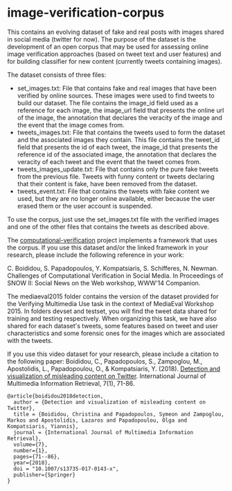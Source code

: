 image-verification-corpus
=========================

This contains an evolving dataset of fake and real posts with images shared in social media (twitter for now). The purpose of the dataset is the development of an open corpus that may be used for assessing online image verification approaches (based on tweet text and user features) and for building classifier for new content (currently tweets containing images).

The dataset consists of three files:
* set_images.txt: File that contains fake and real images that have been verified by online sources. These images were used to find tweets to build our dataset. The file contains the image_id field used as a reference for each image, the image_url field that presents the online url of the image, the annotation that declares the veracity of the image and the event that the image comes from.
* tweets_images.txt: File that contains the tweets used to form the dataset and the associated images they contain. This file contains the tweet_id field that presents the id of each tweet, the image_id that presents the reference id of the associated image, the annotation that declares the veracity of each tweet and the event that the tweet comes from. 
* tweets_images_update.txt: File that contains only the pure fake tweets from the previous file. Tweets with funny content or tweets declaring that their content is fake, have been removed from the dataset.
* tweets_event.txt: File that contains the tweets with fake content we used, but they are no longer online available, either because the user erased them or the user account is suspended. 

To use the corpus, just use the set_images.txt file with the verified images and one of the other files that contains the tweets as described above.

The [computational-verification](https://github.com/socialsensor/computational-verification) project implements a framework that uses the corpus. If you use this dataset and/or the linked framework in your research, please include the following reference in your work:

C. Boididou, S. Papadopoulos, Y. Kompatsiaris, S. Schifferes, N. Newman. Challenges of Computational Verification in Social Media. In Proceedings of SNOW II: Social News on the Web workshop, WWW'14 Companion.

The mediaeval2015 folder contains the version of the dataset provided for the Verifying Multimedia Use task in the context of MediaEval Workshop 2015. In folders devset and testset, you will find the tweet data shared for training and testing respectively. When organizing this task, we have also shared for each dataset's tweets, some features based on tweet and user characteristics and some forensic ones for the images which are associated with the tweets.

If you use this video dataset for your research, please include a citation to the following paper: Boididou, C., Papadopoulos, S., Zampoglou, M., Apostolidis, L., Papadopoulou, O., & Kompatsiaris, Y. (2018). [Detection and visualization of misleading content on Twitter](https://link.springer.com/article/10.1007/s13735-017-0143-x). International Journal of Multimedia Information Retrieval, 7(1), 71-86.

    @article{boididou2018detection,
      author = {Detection and visualization of misleading content on Twitter},
      title = {Boididou, Christina and Papadopoulos, Symeon and Zampoglou, Markos and Apostolidis, Lazaros and Papadopoulou, Olga and Kompatsiaris, Yiannis},
      journal = {International Journal of Multimedia Information Retrieval},
      volume={7},
      number={1},
      pages={71--86},
      year={2018},
      doi = "10.1007/s13735-017-0143-x",     
      publisher={Springer}
    }
